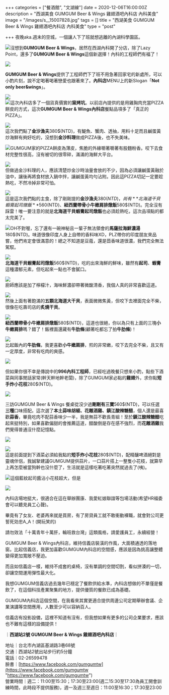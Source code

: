 +++
categories = ["餐酒館", "文湖線"]
date = 2020-12-06T16:00:00Z
description = "西湖美食 GUMGUM Beer & Wings 雞翅酒吧內科店 內科美食"
image = "/images/s__15007828.jpg"
tags = []
title = "西湖美食 GUMGUM Beer & Wings 雞翅酒吧內科店 內科美食"
type = "post"

+++
夜晚aka.週末的空城，一個讓人下了班就想逃離的內湖科學園區。

![](/images/s__15007818.jpg)沒想到**GUMGUM Beer & Wings**，居然在西湖內科開了分店，除了Lazy Point，還多了**GUMGUM Beer & Wings**這個新選擇！內科的工程師們有福了！

![](/images/s__15007829.jpg)

**GUMGUM Beer & Wings**提供了工程師們下了班不用急著回家宅的新處所，可以小酌片刻，說不定喝著喝著戀愛也跟著來了。**內科店**MENU上的新Slogan「**Not only beer&wings**」。

![](/images/s__15007827.jpg)  
![](/images/s__15007826.jpg)這次內科店多了一個貨真價實的**窯烤坑**。以前店內提供的是用雞胸肉充當PIZZA餅皮的方式，這次**GUMGUM Beer & Wings內科店**餐點品項多了「真正的PIZZA」。

![](/images/s__15007840.jpg)  
這次我們點了**金沙漁夫**380$(NTD)，有鯷魚、蟹肉、透抽，用料十足而且鹹蛋黃炒海鮮有夠好吃的，沒想到**金沙料理**做成PIZZA後，也不失美味。

![](/images/s__15007933.jpg)GUMGUM家的PIZZA餅皮為薄皮，焦脆的外緣嚼著嚼著有股麵粉香。咬下去食材完整性很高，沒有被切的很零碎，滿滿的海鮮大平台。

![](/images/s__15007936.jpg)  
但做過金沙料理的人，應該清楚炒金沙時油量會放的不少，因為必須讓鹹蛋黃融於油中，讓後再將食材放入鍋中拌，讓鹹蛋黃均勻沾附。因此這PIZZA切記一定要趁熱吃，不然冷掉非常可怕。

![](/images/s__15007839.jpg)  
這是這次我們點的主食，除了剛剛提的**金沙漁夫**380$(NTD)，尚有**北海道干貝蝦膏起司燉飯**560$(NTD)、**紐西蘭帶骨小牛嫩肩排燉飯**580$(NTD)。完全沒有踩雷！唯一要注意的就是**北海道干貝蝦膏起司燉飯**也必須趁熱吃，這次品項點的都太完美了。

![](/images/s__15007935.jpg)OH不對喔，忘了還有一碗神秘且一輩子無法領會的**馬薩拉海鮮濃湯**180$(NTD)。味道很像印度人身上自帶的香料味XD，PLZ帶你的印度朋友來品嘗，他們肯定會很滿意的！總之不知道是豆蔻，還是茴香味道很濃，我們完全無法駕馭。

![](/images/s__15007845.jpg)  
**北海道干貝蝦膏起司燉飯**560$(NTD)，吃的出來海鮮的鮮味，雖然有**起司**、**蝦膏**這種濃郁元素，但吃起來一點也不會膩口。

![](/images/s__15007816.jpg)  
廚師應該是加了檸檬汁，海味鮮濃卻帶著微酸清香，我個人真的非常喜歡這道。

![](/images/s__15007815.jpg)  
然後上面有著飽滿的**五顆北海道大干貝**，表面微微焦黃，但咬下去裡面完全不柴，很像在吃壽司店的**炙燒干貝**。

![](/images/s__15007837.jpg)  
**紐西蘭帶骨小牛嫩肩排燉飯**580$(NTD)，這道也很絕，你以為只有上面的三塊**小牛嫩肩排**嗎？錯了！飯裡面還藏有**牛肋條**(顧著吃都忘了拍**牛肋條**)！

![](/images/s__15007835.jpg)  
比起飯內的**牛肋條**，我更喜歡**小牛嫩肩排**，煎的非常嫩，咬下去完全不柴，且又有一定厚度，非常有吃肉的爽感。

![](/images/s__15007838.jpg)

但如果你很不幸是傳說中的**996內科工程師**，已經吃過晚餐只想來小酌，點些下酒菜與同事閒話家常(幹天幹地幹老闆)，除了GUMGUM家必點的**雞翅**外，求你點**短手炸小花枝**280$(NTD)。

![](/images/s__15007810.jpg)

三訪GUMGUM Beer & Wings 餐桌從沒少過**剛剛有三寶**560$(NTD)，可以任選**三種**口味搭配。這次選了**本土蒜味胡椒、花雕酒雞、鎮江酸辣糖醋**，個人還是最喜歡**蒜香**，畢竟吃肉不配蒜香味少一半，我是無蒜不歡長青組！至於**鎮江酸辣糖醋**吃起來挺特別，如果喜歡偏甜的會推薦這道，醋酸倒是存在感不強烈，而**花雕酒雞**我們覺得普通沒什麼記憶點。

![](/images/s__15007843.jpg)

![](/images/s__15007813.jpg)  
這是前面提到下酒菜必須給我點的**短手炸小花枝**280$(NTD)，配精釀啤酒絕對是靈魂伴侶，我誠摯建議GUMGUM提供蒜片，一口蒜片搭上一整隻小花枝，就算早上再怎麼被當狗幹也沒什麼了，生活就是這樣吃著吃著突然就過去了(咦)。

![](/images/s__15007812.jpg)這個藍紋起司醬沾小花枝超大，但是

![](/images/s__15007931.jpg)

內科店場地挺大，很適合在這在舉辦團康、我愛紅娘聯誼等包場活動(希望HR福委會可以聽見員工心聲)。

畢竟有了女友、老婆再來就是買房，有了房貸員工就不敢衝動裸職，就會對公司更誓死効忠A_A！(開玩笑的)

請勿效法「十萬青年十萬肝，輪班救台灣」這類風格，請愛護員工，永續經營！

GUMGUM Beer & Wings內科店，維持信義店裝潢的作風，大面積通透的落地窗。比起信義店，我更加喜歡GUMGUM內科店的空間感，應該是因為挑高讓整體變得更加寬敞不壓迫。

而且如信義店一樣，維持不成套的桌椅，沒有單調的空間切割，看似拼湊的一切，卻讓空間運用彈性最大化。

我想GUMGUM信義店過去幾年已穩定了餐飲供給水準，內科店想做的不單僅是餐飲了，在這個科技產業聚集的地方，提供優質的餐飲已成為基礎。

GUMGUM內科店這個空間，在我看來其實更適合提供周邊公司定期舉辦會議、企業演講等空間應用，人數至少可以容納百人。

信義店有投影設備，這裡不知道有沒有，但我想如果有更多的公司企業要求，應該也不難有這樣的設備提供！

｜**西湖站2號 GUMGUM Beer & Wings 雞翅酒吧內科店**｜

地址｜台北市內湖區基湖路3巷68號  
交通｜西湖站2號出站步行約5分鐘  
電話｜02-26599478  
臉書｜[https://www.facebook.com/gumgumtw](https://www.facebook.com/gumgumtw "https://www.facebook.com/gumgumtw")  
營業時間｜週二：11:00至15:30；17:30至23:00(週二15:30至17:30為員工開會訓練時間，此時段不提供服務)，週一及週三至週日：11:00至16:30；17:30至23:00